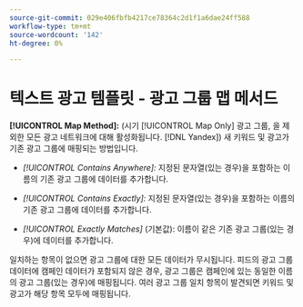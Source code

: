 ```yaml
---
source-git-commit: 029e406fbfb4217ce78364c2d1f1a6dae24ff588
workflow-type: tm+mt
source-wordcount: '142'
ht-degree: 0%

---
```

# 텍스트 광고 템플릿 - 광고 그룹 맵 메서드

**[!UICONTROL Map Method]:** (시기 [!UICONTROL Map Only] 광고 그룹, 을 제외한 모든 광고 네트워크에 대해 활성화됩니다. [!DNL Yandex]) 새 키워드 및 광고가 기존 광고 그룹에 매핑되는 방법입니다.

* *[!UICONTROL Contains Anywhere]:* 지정된 문자열(있는 경우)을 포함하는 이름의 기존 광고 그룹에 데이터를 추가합니다.

* *[!UICONTROL Contains Exactly]:* 지정된 문자열(있는 경우)을 포함하는 이름의 기존 광고 그룹에 데이터를 추가합니다.

* *[!UICONTROL Exactly Matches]* (기본값): 이름이 같은 기존 광고 그룹(있는 경우)에 데이터를 추가합니다.

일치하는 항목이 없으면 광고 그룹에 대한 모든 데이터가 무시됩니다. 피드의 광고 그룹 데이터에 캠페인 데이터가 포함되지 않은 경우, 광고 그룹은 캠페인에 있는 동일한 이름의 광고 그룹(있는 경우)에 매핑됩니다. 여러 광고 그룹 일치 항목이 발견되면 키워드 및 광고가 해당 항목 모두에 매핑됩니다.
